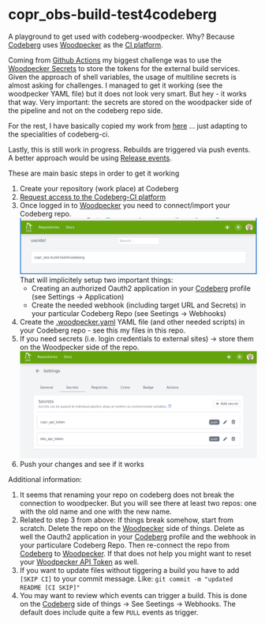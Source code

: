 # copr_obs-build-test4codeberg

A playground to get used with codeberg-woodpecker. Why? Because [Codeberg](https://codeberg.org/) uses [Woodpecker](https://woodpecker-ci.org/) as the [CI platform](https://ci.codeberg.org/).

Coming from [Github Actions](https://github.com/features/actions) my biggest challenge was to use the [Woodpecker Secrets](https://woodpecker-ci.org/docs/usage/secrets) to store the tokens for the external build services. Given the approach of shell variables, the usage of multiline secrets is almost asking for challenges. I managed to get it working (see the woodpecker YAML file) but it does not look very smart. But hey - it works that way.
Very important: the secrets are stored on the woodpacker side of the pipeline and not on the codeberg repo side.

For the rest, I have basically copied my work from [here](https://github.com/useidel/copr_obs-build-test) ... just adapting to the specialities of codeberg-ci.

Lastly, this is still work in progress. Rebuilds are triggered via push events. A better approach would be using [Release events](https://docs.codeberg.org/git/using-tags/).

These are main basic steps in order to get it working
1. Create your repository (work place) at Codeberg
2. [Request access to the Codeberg-CI platform](https://codeberg.org/Codeberg-e.V./requests)
3. Once logged in to [Woodpecker](https://ci.codeberg.org/repos) you need to connect/import your Codeberg repo. 
![screenshot](assets/images/woodpecker.repo.png "Woodpecker Repo")
That will implicitely setup two important things:
   * Creating an authorized Oauth2 application in your [Codeberg](https://codeberg.org/) profile (see Settings -> Application)
   *  Create the needed webhook (including target URL and Secrets) in your particular Codeberg Repo (see Seetings -> Webhooks)
4. Create the [.woodpecker.yaml](https://codeberg.org/useidel/copr_obs-build-test4codeberg/src/branch/main/.woodpecker.yaml) YAML file (and other needed scripts) in your Codeberg repo - see this my files in this repo.
5. If you need secrets (i.e. login credentials to external sites) -> store them on the Woodpecker side of the repo. 
![screenshot](assets/images/woodpecker.secrets.png "Woodpecker Secrets")
6. Push your changes and see if it works

Additional information: 
1. It seems that renaming your repo on codeberg does not break the connection to woodpecker. But you will see there at least two repos: one with the old name and one with the new name.
2. Related to step 3 from above: If things break somehow, start from scratch. Delete the repo on the [Woodpecker](https://ci.codeberg.org/repos) side of things. Delete as well the Oauth2 application in your [Codeberg](https://codeberg.org/) profile and the webhook in your particulare Codeberg Repo. Then re-connect the repo from  [Codeberg](https://codeberg.org/) to [Woodpecker](https://ci.codeberg.org/repos). If that does not help you might want to reset your [Woodpecker API Token](https://ci.codeberg.org/user#cli-and-api) as well. 
3. If you want to update files without tiggering a build you have to add `[SKIP CI]` to your commit message. Like: `git commit -m "updated README [CI SKIP]"`
4. You may want to review which events can trigger a build. This is done on the [Codeberg](https://codeberg.org/) side of things -> See Seetings -> Webhooks. The default does include quite a few `PULL` events as trigger.  
